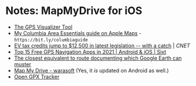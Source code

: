 # Notes: MapMyDrive for iOS
* [The GPS Visualizer Tool](https://www.gpsvisualizer.com)
* [My Columbia Area Essentials guide on Apple Maps](https://bit.ly/columbiaguide) - `https://bit.ly/columbiaguide`
* [EV tax credits jump to $12,500 in latest legislation -- with a catch](https://www.cnet.com/roadshow/news/ev-tax-credits-legislation-tesla-gm/) | _CNET_
* [Top 15 Free GPS Navigation Apps in 2021 | Android & iOS | Sixt](https://www.sixt.com/magazine/tips/top-free-navigation-apps/)
* [The closest equivalent to route documenting which Google Earth can muster](https://youtu.be/kBygYRWbkPo)
* [Map My Drive - warasoft](https://www.warasoft.com/app/map-my-drive) (Yes, it _is_ updated on Android as well.)
* [Open GPX Tracker](https://apps.apple.com/us/app/open-gpx-tracker/id984503772)